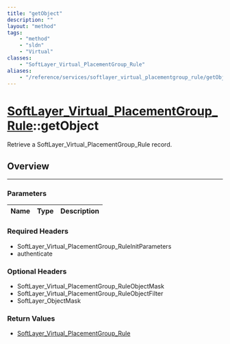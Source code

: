 ```yaml
---
title: "getObject"
description: ""
layout: "method"
tags:
    - "method"
    - "sldn"
    - "Virtual"
classes:
    - "SoftLayer_Virtual_PlacementGroup_Rule"
aliases:
    - "/reference/services/softlayer_virtual_placementgroup_rule/getObject"
---
```

# [SoftLayer_Virtual_PlacementGroup_Rule](/reference/services/SoftLayer_Virtual_PlacementGroup_Rule)::getObject

Retrieve a SoftLayer_Virtual_PlacementGroup_Rule record.


## Overview 


-----

### Parameters 
|Name | Type | Description |
| --- | --- | --- |


### Required Headers
* SoftLayer_Virtual_PlacementGroup_RuleInitParameters
* authenticate


### Optional Headers
* SoftLayer_Virtual_PlacementGroup_RuleObjectMask
* SoftLayer_Virtual_PlacementGroup_RuleObjectFilter
* SoftLayer_ObjectMask

### Return Values
* <a href='/reference/datatypes/SoftLayer_Virtual_PlacementGroup_Rule'>SoftLayer_Virtual_PlacementGroup_Rule </a>




